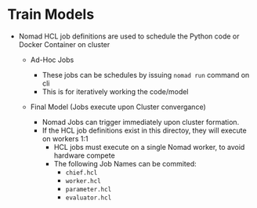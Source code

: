 # Train Models

- Nomad HCL job definitions are used to schedule the Python code or Docker Container on cluster

  - Ad-Hoc Jobs
    * These jobs can be schedules by issuing `nomad run` command on cli
    * This is for iteratively working the code/model

  - Final Model (Jobs execute upon Cluster convergance)
    * Nomad Jobs can trigger immediately upon cluster formation.
    * If the HCL job definitions exist in this directoy, they will execute on workers 1:1
      - HCL jobs must execute on a single Nomad worker, to avoid hardware compete
      - The following Job Names can be commited:
        * `chief.hcl`
        * `worker.hcl`
        * `parameter.hcl`
        * `evaluator.hcl`
